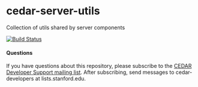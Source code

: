 # cedar-server-utils
Collection of utils shared by server components

[![Build Status](https://travis-ci.org/metadatacenter/cedar-server-utils.svg?branch=master)](https://travis-ci.org/metadatacenter/cedar-server-utils)

#### Questions

If you have questions about this repository, please subscribe to the [CEDAR Developer Support
mailing list](https://mailman.stanford.edu/mailman/listinfo/cedar-developers).
After subscribing, send messages to cedar-developers at lists.stanford.edu.


